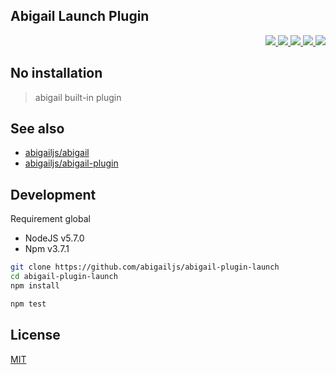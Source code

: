 Abigail Launch Plugin
---

<p align="right">
  <a href="https://npmjs.org/package/abigail-plugin-launch">
    <img src="https://img.shields.io/npm/v/abigail-plugin-launch.svg?style=flat-square">
  </a>
  <a href="https://travis-ci.org/abigailjs/abigail-plugin-launch">
    <img src="http://img.shields.io/travis/abigailjs/abigail-plugin-launch.svg?style=flat-square">
  </a>
  <a href="https://codeclimate.com/github/abigailjs/abigail-plugin-launch/coverage">
    <img src="https://img.shields.io/codeclimate/github/abigailjs/abigail-plugin-launch.svg?style=flat-square">
  </a>
  <a href="https://codeclimate.com/github/abigailjs/abigail-plugin-launch">
    <img src="https://img.shields.io/codeclimate/coverage/github/abigailjs/abigail-plugin-launch.svg?style=flat-square">
  </a>
  <a href="https://gemnasium.com/abigailjs/abigail-plugin-launch">
    <img src="https://img.shields.io/gemnasium/abigailjs/abigail-plugin-launch.svg?style=flat-square">
  </a>
</p>

No installation
---

> abigail built-in plugin

See also
---
* [abigailjs/abigail](https://github.com/abigailjs/abigail)
* [abigailjs/abigail-plugin](https://github.com/abigailjs/abigail-plugin)

Development
---
Requirement global
* NodeJS v5.7.0
* Npm v3.7.1

```bash
git clone https://github.com/abigailjs/abigail-plugin-launch
cd abigail-plugin-launch
npm install

npm test
```

License
---
[MIT](http://abigailjs.mit-license.org/)
